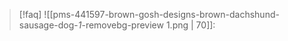 > [!faq] 
> ![[pms-441597-brown-gosh-designs-brown-dachshund-sausage-dog-_1_-removebg-preview 1.png | 70]]: 